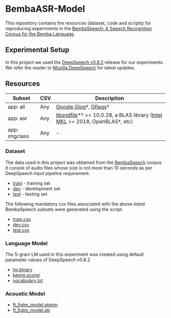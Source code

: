 # BembaASR-Model
This repository contains the resources (dataset, code and scripts) for reproducing experiments in the [BembaSpeech: A Speech Recognition Corpus for the Bemba Language]().

## Experimental Setup
In this project we used the [DeepSpeech v0.8.2]() release for our experiments. We refer the reader to [Mozilla DeepSpeech]() for latest updates.

## Resources


<div class="tg-wrap"><table>
<thead>
  <tr>
    <th>Subset</th>
    <th>CSV</th>
    <th>Description</th>
  </tr>
</thead>
<tbody>
  <tr>
    <td>app: all </td>
    <td>Any</td>
    <td><a href="https://github.com/google/glog">Google Glog</a>†, <a href="https://github.com/gflags/gflags">Gflags</a>†</td>
  </tr>
  <tr>
    <td>app: asr</td>
    <td>Any</td>
    <td><a href="https://github.com/libsndfile/libsndfile">libsndfile</a>*† &gt;= 10.0.28, a BLAS library (<a href="https://software.intel.com/content/www/us/en/develop/tools/oneapi/base-toolkit/download.html">Intel MKL</a> &gt;= 2018, OpenBLAS†, etc)</td>
  </tr>
  <tr>
    <td>app: imgclass</td>
    <td>Any</td>
    <td>-</td>
  </tr>
</tbody>
</table></div>



### Dataset
The data used in this project was obtained from the [BembaSpeech]() corpus. It consist of audio files whose size is not more than 10 seconds as per DeepSpeech input pipeline requirement.
* [train](https://drive.google.com/drive/folders/1LAb04Ylj8gPIJ1p5w2AnmUgDuAuuUifO?usp=sharing) - training set
* [dev](https://drive.google.com/drive/folders/1hGo5yJJy57hg0tShGdCLjHW0aEP-1iVO?usp=sharing) - development set
* [test](https://drive.google.com/drive/folders/1843to0yTW5xsLu_PIvJ_qAt9JnWIclDg?usp=sharing) - testing set

The following mandatory csv files associated with the above listed BembaSpeech subsets were generated using the []() script.

* [train.csv](https://drive.google.com/file/d/1tdUgGJnjOoI5JTNMJ5M4uDsH1eS-DgLb/view?usp=sharing)
* [dev.csv](https://drive.google.com/file/d/1tbHiMEV9lcNjFzb1DfcPDe0gpU9QzZEq/view?usp=sharing)
* [test.csv](https://drive.google.com/file/d/1tXdBlQIpMf2aAks0kzsfpClpXXmBT7bX/view?usp=sharing)

### Language Model
The 5-gram LM used in this experiment was created using default parameter values of DeepSpeech v0.8.2
* [lm.binary](https://drive.google.com/file/d/109a1poTnPpYf-ILQlsIRC44QHh_kaXBX/view?usp=sharing)
* [kenlm.scorer](https://drive.google.com/file/d/10Hk7dpY89ciIF_BD8M6Y1fm__OiUQ69y/view?usp=sharing)
* [vocabulary.txt](https://drive.google.com/file/d/109svD1u4ShzxaTWvtlXY4Bzr1gMjIreU/view?usp=sharing)

### Acoustic Model
* [ft_5glm_model.pbmm](https://drive.google.com/file/d/166Qo55ZI9rufZjhnBX0-93Jal9jwxxXB/view?usp=sharing)
* [ft_5glm_model.pb](https://drive.google.com/file/d/165Azk-mOduV3DTraxZFZqBOlFhcF_NCi/view?usp=sharing)
